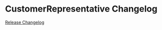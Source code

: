 # CustomerRepresentative Changelog

[Release Changelog](https://github.com/spryker-demo/customer-representative/releases)
